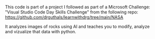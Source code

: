 This code is part of a project I followed as part of a Microsoft Challenge: "Visual Studio Code Day Skills Challenge" from the following repo: https://github.com/drguthals/learnwithdrg/tree/main/NASA

It analyzes images of rocks using AI and teaches you to modify, analyze and vizualize that data with python. 
